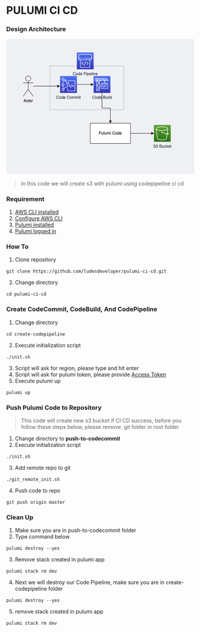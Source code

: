 # **PULUMI CI CD**
### **Design Architecture**
![CI CD Design Architecture](images/Pulumi.png)
> In this code we will create s3 with pulumi using codepipeline ci cd
### **Requirement**
1. [AWS CLI installed](https://docs.aws.amazon.com/cli/latest/userguide/getting-started-install.html)
2. [Configure AWS CLI](https://docs.aws.amazon.com/cli/latest/userguide/cli-configure-quickstart.html#cli-configure-quickstart-config)
3. [Pulumi installed](https://www.pulumi.com/docs/get-started/install/)
4. [Pulumi logged in](https://www.pulumi.com/docs/reference/cli/pulumi_login/)
### **How To**
1. Clone repository 
```
git clone https://github.com/ludesdeveloper/pulumi-ci-cd.git
```
2. Change directory
```
cd pulumi-ci-cd
```
### **Create CodeCommit, CodeBuild, And CodePipeline**
1. Change directory
```
cd create-codepipeline
```
2. Execute initialization script
```
./init.sh
```
3. Script will ask for region, please type and hit enter
4. Script will ask for pulumi token, please provide [Access Token](https://www.pulumi.com/docs/intro/console/accounts/#creating-access-tokens) 
5. Execute pulumi up
```
pulumi up
```
### **Push Pulumi Code to Repository**
> This code will create new s3 bucket if CI CD success, before you follow these steps below, please remove .git folder in root folder
1. Change directory to **push-to-codecommit**
2. Execute initialization script
```
./init.sh
```
3. Add remote repo to git
```
./git_remote_init.sh
```
4. Push code to repo
```
git push origin master
```
### **Clean Up**
1. Make sure you are in push-to-codecommit folder
2. Type command below
```
pulumi destroy --yes
```
3. Remove stack created in pulumi app
```
pulumi stack rm dev
```
4. Next we will destroy our Code Pipeline, make sure you are in create-codepipeline folder
```
pulumi destroy --yes
```
5. remove stack created in pulumi app
```
pulumi stack rm dev
```
